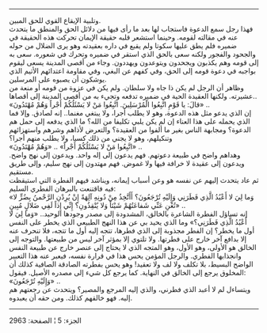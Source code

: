 ------------------------------------------------------------------------

وتلبية الإيقاع القوي للحق المبين.  
فهذا رجل سمع الدعوة فاستجاب لها بعد ما رأى فيها من دلائل الحق والمنطق ما
يتحدث عنه في مقالته لقومه. وحينما استشعر قلبه حقيقة الإيمان تحركت هذه
الحقيقة في ضميره فلم يطق عليها سكوتا ولم يقبع في داره بعقيدته وهو يرى
الضلال من حوله والجحود والفجور ولكنه سعى بالحق الذي استقر في ضميره وتحرك
في شعوره. سعى به إلى قومه وهم يكذبون ويجحدون ويتوعدون ويهددون. وجاء من
أقصى المدينة يسعى ليقوم بواجبه في دعوة قومه إلى الحق، وفي كفهم عن البغي،
وفي مقاومة اعتدائهم الأثيم الذي يوشكون أن يصبوه على المرسلين.  
وظاهر أن الرجل لم يكن ذا جاه ولا سلطان. ولم يكن في عزوة من قومه أو منعة
من عشيرته. ولكنها العقيدة الحية في ضميره تدفعه وتجيء به من أقصى المدينة
إلى أقصاها..  
«قالَ: يا قَوْمِ اتَّبِعُوا الْمُرْسَلِينَ. اتَّبِعُوا مَنْ لا يَسْئَلُكُمْ أَجْراً وَهُمْ مُهْتَدُونَ» ..  
إن الذي يدعو مثل هذه الدعوة، وهو لا يطلب أجرا، ولا يبتغي مغنما.. إنه
لصادق. وإلا فما الذي يحمله على هذا العناء إن لم يكن يلبي تكليفا من الله؟
ما الذي يدفعه إلى حمل هم الدعوة؟ ومجابهة الناس بغير ما ألفوا من العقيدة؟
والتعرض لأذاهم وشرهم واستهزائهم وتنكيلهم، وهو لا يجني من ذلك كسبا، ولا
يطلب منهم أجرا؟  
«اتَّبِعُوا مَنْ لا يَسْئَلُكُمْ أَجْراً» .. «وَهُمْ مُهْتَدُونَ» ..  
وهداهم واضح في طبيعة دعوتهم. فهم يدعون إلى إله واحد. ويدعون إلى نهج
واضح. ويدعون إلى عقيدة لا خرافة فيها ولا غموض. فهم مهتدون إلى نهج سليم،
وإلى طريق مستقيم.  
ثم عاد يتحدث إليهم عن نفسه هو وعن أسباب إيمانه، ويناشد فيهم الفطرة التي
استيقظت فيه فاقتنعت بالبرهان الفطري السليم:  
«وَما لِيَ لا أَعْبُدُ الَّذِي فَطَرَنِي وَإِلَيْهِ تُرْجَعُونَ؟ أَأَتَّخِذُ مِنْ دُونِهِ آلِهَةً إِنْ يُرِدْنِ
الرَّحْمنُ بِضُرٍّ لا تُغْنِ عَنِّي شَفاعَتُهُمْ شَيْئاً وَلا يُنْقِذُونِ؟ إِنِّي إِذاً لَفِي ضَلالٍ مُبِينٍ»
..  
إنه تساؤل الفطرة الشاعرة بالخالق، المشدودة إلى مصدر وجودها الوحيد.. «وَما
لِيَ لا أَعْبُدُ الَّذِي فَطَرَنِي؟» وما الذي يحيد بي عن هذا النهج الطبيعي الذي يخطر
على النفس أول ما يخطر؟ إن الفطر مجذوبة إلى الذي فطرها، تتجه إليه أول ما
تتجه، فلا تنحرف عنه إلا بدافع آخر خارج على فطرتها. ولا تلتوي إلا بمؤثر
آخر ليس من طبيعتها. والتوجه إلى الخالق هو الأولى، وهو الأول، وهو المتجه
الذي لا يحتاج إلى عنصر خارج عن طبيعة النفس وانجذابها الفطري. والرجل
المؤمن يحس هذا في قرارة نفسه، فيعبر عنه هذا التعبير الواضح البسيط، بلا
تكلف ولا لف ولا تعقيد! وهو يحس بفطرته الصادقة الصافية كذلك أن المخلوق
يرجع إلى الخالق في النهاية. كما يرجع كل شيء إلى مصدره الأصيل. فيقول:  
«وَإِلَيْهِ تُرْجَعُونَ» ..  
ويتساءل لم لا أعبد الذي فطرني، والذي إليه المرجع والمصير؟ ويتحدث عن
رجعتهم هم إليه. فهو خالقهم كذلك. ومن حقه أن يعبدوه.

------------------------------------------------------------------------

الجزء: 5 ¦ الصفحة: 2963
